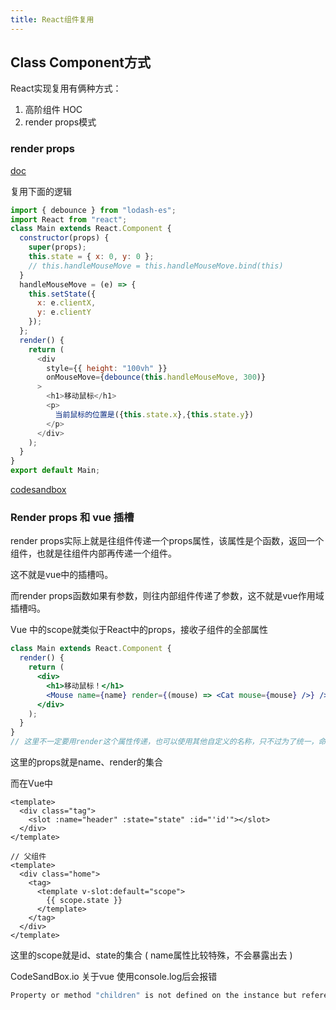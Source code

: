 ```yaml
---
title: React组件复用
---
```


## Class Component方式

React实现复用有俩种方式：

1. 高阶组件 HOC
2. render props模式



### render props

[doc](https://zh-hans.reactjs.org/docs/render-props.html)

复用下面的逻辑

```js
import { debounce } from "lodash-es";
import React from "react";
class Main extends React.Component {
  constructor(props) {
    super(props);
    this.state = { x: 0, y: 0 };
    // this.handleMouseMove = this.handleMouseMove.bind(this)
  }
  handleMouseMove = (e) => {
    this.setState({
      x: e.clientX,
      y: e.clientY
    });
  };
  render() {
    return (
      <div
        style={{ height: "100vh" }}
        onMouseMove={debounce(this.handleMouseMove, 300)}
      >
        <h1>移动鼠标</h1>
        <p>
          当前鼠标的位置是({this.state.x},{this.state.y})
        </p>
      </div>
    );
  }
}
export default Main;
```

[codesandbox](https://codesandbox.io/s/react-render-props-3fxhh?file=/src/Views/Main.jsx)



### Render props 和 vue 插槽

render props实际上就是往组件传递一个props属性，该属性是个函数，返回一个组件，也就是往组件内部再传递一个组件。

这不就是vue中的插槽吗。

而render props函数如果有参数，则往内部组件传递了参数，这不就是vue作用域插槽吗。

Vue 中的scope就类似于React中的props，接收子组件的全部属性

```jsx
class Main extends React.Component {
  render() {
    return (
      <div>
        <h1>移动鼠标！</h1>
        <Mouse name={name} render={(mouse) => <Cat mouse={mouse} />} />
      </div>
    );
  }
}
// 这里不一定要用render这个属性传递，也可以使用其他自定义的名称，只不过为了统一，命名为render
```

这里的props就是name、render的集合

而在Vue中

```vue
<template>
  <div class="tag">
    <slot :name="header" :state="state" :id="'id'"></slot>
  </div>
</template>

// 父组件
<template>
  <div class="home">
    <tag>
      <template v-slot:default="scope">
        {{ scope.state }}
      </template>
    </tag>
  </div>
</template>
```

这里的scope就是id、state的集合 ( name属性比较特殊，不会暴露出去 )



CodeSandBox.io 关于vue 使用console.log后会报错

```js
Property or method "children" is not defined on the instance but referenced during render.
```

